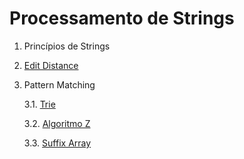 
# Processamento de Strings


1. Princípios de Strings

2. [Edit Distance](algoritmos/edit_distance.cpp)

3. Pattern Matching
   
   3.1. [Trie](algoritmos/trie.cpp)

   3.2. [Algoritmo Z](algoritmos/z_algorithm.cpp)
   
   3.3. [Suffix Array](algoritmos/suffix_array.cpp)
 
